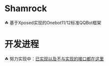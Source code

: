 # Shamrock

☘ 基于Xposed实现的Onebot11/12标准QQBot框架

# 开发进程

☘ 努力实现中：[已实现以及不与实现的接口都在这里](https://github.com/fuqiuluo/Shamrock/wiki)
